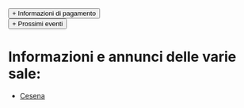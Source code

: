 <div>   
<button type="button" class="collapsible active">+ Informazioni di pagamento</button>
<div class="content" style="display: none;" markdown="1">

![](/assets/img/costi.jpg)
- 55 € di iscrizione, valida per tutto l'anno
- 40 € mensili, 35 € nel caso in cui saldiate almeno 3 mesi con lo stesso pagamento

Per quanto riguarda le modalità di pagamento, il bonifico rimane la modalità preferita; per altri metodi di pagamento, parlatene con il vostro Responsabile di Sala.

IBAN: IT09X0306967684510749162049

Intestatario: ASD Romagna Malatestiana

Causale: Nome Cognome Sala + Cosa si paga (ad esempio Mario Rossi Cesena Ott-Dic)

**Ricordatevi di inviare la ricevuta del bonifico all'indirizzo mail [asd-romagnamalatestiana@achillemarozzo.it](mailto:asd-romagnamalatestiana@achillemarozzo.it)**
</div>
</div>

<div>   
<button type="button" class="collapsible active">+ Prossimi eventi</button>
<div class="content" style="display: none;" markdown="1">

## Circuito Gare 2022-2023
- **Qualificazioni Nord**: 25-26 Febbraio 2023, Cesena
- **Qualificazioni Sud**: 22-23 Aprile 2023, Palestrina
- **Assoluti**: 20-21 Maggio 2023, TBD (Sportilia?)
![](/assets/img/gare22-23.jpg)
    
## Altri tornei
- **Torneo primini + Torneo master**: 24-25 Giugno 2023, Fano. Al torneo primini sono ammessi gli iscritti del primo e secondo anno. Negli stessi giorni si terrà una sessione di esami extra.
- **Scherma Rinascimentale nella Città Ideale**: torneo CSEN a Urbino, organizzato dalla Sala d´Arme Aquila Gladiatrix. Discipline in ferro: Spada a due mani (open e femminile), striscia, altro da definirsi.
    
## Altri eventi
- **Venticinquennale Sala d'Arme Achille Marozzo e Seminario Nazionale**: 2-3 Giugno, Sestola (MO). L'evento inizierà con una conferenza (GRATUITA) serale Venerdì 2 Giugno e proseguirà con un seminario (GRATUITO) la mattina di Sabato 3 Giugno, per poi concludersi con la Cena di Gala la sera del Sabato alle 19:30. Il costo della cena è di 60 €, le iscrizioni chiuderanno il 30 Marzo 2023 (nessuna deroga). All’evento sono invitati tutti i marozziani e gli ex marozziani che avessero il piacere di partecipare, compresi eventuali accompagnatori. Per iscriversi, [cliccare qui](https://www.cognitoforms.com/SalaDArmeAchilleMarozzo/IscrizioneXXVennaleSAAM). L'evento è a numero chiuso. Dress code: parola d'ordine **eleganza**. Si prega tutti di astenersi dal portare spade, mantelli, cappelli, jeans, abiti da cosplay, cappe da moschettieri, etc. Ammessi sobri coltelli (rigorosamente da non ostentare). Gratis fino ai 4 anni, 15 € per i bambini da 5 a 15 anni. Possibile anche il solo acquisto dei gadget.
- **Mensile di spada a due mani**: 19 Marzo, Perugia.
- **Mensile di spada e brocchiero rinascimentale**: 2 Aprile, Lucca.
</div>
</div>

# Informazioni e annunci delle varie sale:

- [Cesena](/cesena)

<script type="text/javascript">

    function loadCSS(filename){ 

       var file = document.createElement("link");
       file.setAttribute("rel", "stylesheet");
       file.setAttribute("type", "text/css");
       file.setAttribute("href", filename);
       document.head.appendChild(file);
    }

    //just call a function to load your CSS
    //this path should be relative your HTML location
    loadCSS("collapse.css");

    var coll = document.getElementsByClassName("collapsible");
    var i;

    for (i = 0; i < coll.length; i++) {
      coll[i].addEventListener("click", function() {
        this.classList.toggle("active");
        var content = this.nextElementSibling;
        if (content.style.display === "block") {
          content.style.display = "none";
        } else {
          content.style.display = "block";
        }
      });
    }

</script>
